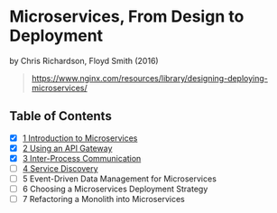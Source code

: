 # Microservices, From Design to Deployment

by Chris Richardson, Floyd Smith (2016)

> <https://www.nginx.com/resources/library/designing-deploying-microservices/>

## Table of Contents

- [x] [1 Introduction to Microservices](1_introduction_to_microservices)
- [x] [2 Using an API Gateway](2_using_an_api_gateway)
- [x] [3 Inter-Process Communication](3_inter_process_communication)
- [ ] [4 Service Discovery](4_service_discovery)
- [ ] 5 Event-Driven Data Management for Microservices
- [ ] 6 Choosing a Microservices Deployment Strategy
- [ ] 7 Refactoring a Monolith into Microservices
